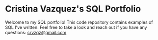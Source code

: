 # Cristina Vazquez's SQL Portfolio
Welcome to my SQL portfolio! This code repository contains examples of SQL I've written. Feel free to take a look and reach out if you have any questions: 
crvzqz@gmail.com
